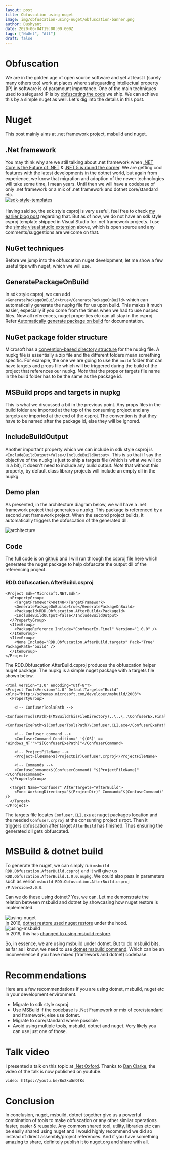 ```yaml
---
layout: post
title: Obfuscation using nuget
image: img/obfuscation-using-nuget/obfuscation-banner.png
author: Dushyant
date: 2020-06-04T19:00:00.000Z
tags: ["NuGet", "All"]
draft: false
---
```

# Obfuscation
We are in the golden age of open source software and yet at least I (surely many others too) work at places where safeguarding intellectual property (IP) in software is of paramount importance. One of the main techniques used to safeguard IP is by [obfuscating the code](https://en.wikipedia.org/wiki/Obfuscation_(software)) we ship. We can achieve this by a simple nuget as well. Let's dig into the details in this post.

# Nuget
This post mainly aims at .net framework project, msbuild and nuget.

## .Net framework
You may think why are we still talking about .net framework when [.NET Core is the Future of .NET](https://devblogs.microsoft.com/dotnet/net-core-is-the-future-of-net/) & [.NET 5 is round the corner](https://devblogs.microsoft.com/dotnet/introducing-net-5/). We are getting cool features with the latest developments in the dotnet world, but again from experience, we know that migration and adoption of the newer technologies will take some time, I mean years. Until then we will have a codebase of only .net framework or a mix of .net framework and dotnet core/standard etc.
<br/>
[![sdk-style-templates](./img/obfuscation-using-nuget/sdk-style-templates.png)](https://marketplace.visualstudio.com/items?itemName=rubberduckdev.SDKStyleTemplatesNet)
<br/><br/>
Having said so, the sdk style csproj is very useful, feel free to check [my earlier blog post](https://www.rubberduckdev.com/sdkstyle-framework-csproj/) regarding that. But as of now, we do not have an sdk style csproj template shipped in Visual Studio for .net framework projects. I use the [simple visual studio extension](https://marketplace.visualstudio.com/items?itemName=rubberduckdev.SDKStyleTemplatesNet) above, which is open source and any comments/suggestions are welcome on that.

## NuGet techniques
Before we jump into the obfuscation nuget development, let me show a few useful tips with nuget, which we will use.

## GeneratePackageOnBuild
In sdk style csproj, we can add `<GeneratePackageOnBuild>true</GeneratePackageOnBuild>` which can automatically generate the nupkg file for us upon build. This makes it much easier, especially if you come from the times when we had to use nuspec files. Now all references, nuget properties etc can all stay in the csproj. Refer [Automatically generate package on build](https://docs.microsoft.com/en-us/nuget/quickstart/create-and-publish-a-package-using-the-dotnet-cli#automatically-generate-package-on-build) for documentation.

## NuGet package folder structure
Microsoft has a [convention-based directory structure](https://docs.microsoft.com/en-us/nuget/create-packages/creating-a-package#from-a-convention-based-working-directory) for the nupkg file. A nupkg file is essentially a zip file and the different folders mean something specific. For example, the one we are going to use the `build` folder that can have targets and props file which will be triggered during the build of the project that references our nupkg. *Note* that the props or targets file name in the build folder has to be the same as the package id.

## MSBuild props and targets in nupkg
This is what we discussed a bit in the previous point. Any props files in the build folder are imported at the top of the consuming project and any targets are imported at the end of the csproj. The convention is that they have to be named after the package id, else they will be ignored.

## IncludeBuildOutput
Another important property which we can include in sdk style csproj is `<IncludeBuildOutput>false</IncludeBuildOutput>`. This is so that if say the objective of the nupkg is just to ship a targets file (which is what we will do in a bit), it doesn't need to include any build output. *Note* that without this property, by default class library projects will include an empty dll in the nupkg.

## Demo plan
As presented, in the architecture diagram below, we will have a .net framework project that generates a nupkg. This package is referenced by a second .net framework project. When the second project builds, it automatically triggers the obfuscation of the generated dll.

![architecture](./img/obfuscation-using-nuget/architecture.png)<br/>

## Code
The full code is on [github](https://github.com/realrubberduckdev/NuGetAndMSBuild) and I will run through the csproj file here which generates the nuget package to help obfuscate the output dll of the referencing project.

### RDD.Obfuscation.AfterBuild.csproj
```
<Project Sdk="Microsoft.NET.Sdk">
  <PropertyGroup>
    <TargetFramework>net48</TargetFramework>
    <GeneratePackageOnBuild>true</GeneratePackageOnBuild>
    <PackageId>RDD.Obfuscation.AfterBuild</PackageId>
    <IncludeBuildOutput>false</IncludeBuildOutput>
  </PropertyGroup>
  <ItemGroup>
    <PackageReference Include="ConfuserEx.Final" Version="1.0.0" />
  </ItemGroup>
  <ItemGroup>
    <None Include="RDD.Obfuscation.AfterBuild.targets" Pack="True" PackagePath="build" />
  </ItemGroup>
</Project>
```
The RDD.Obfuscation.AfterBuild.csproj produces the obfuscation helper nuget package. The nupkg is a simple nuget package with a targets file shown below.
```
<?xml version="1.0" encoding="utf-8"?>
<Project ToolsVersion="4.0" DefaultTargets="Build" xmlns="http://schemas.microsoft.com/developer/msbuild/2003">
  <PropertyGroup>

    <!-- ConfuserToolsPath -->
    <ConfuserToolsPath>$(MSBuildThisFileDirectory)..\..\..\ConfuserEx.Final\1.0.0\tools</ConfuserToolsPath>
    <ConfuserExePath>$(ConfuserToolsPath)\Confuser.CLI.exe</ConfuserExePath>

    <!-- Confuser command -->
    <ConfuserCommand Condition=" '$(OS)' == 'Windows_NT'">"$(ConfuserExePath)"</ConfuserCommand>

    <!-- ProjectFileName -->
    <ProjectFileName>$(ProjectDir)Confuser.crproj</ProjectFileName>

    <!-- Commands -->
    <ConfuseCommand>$(ConfuserCommand) "$(ProjectFileName)"</ConfuseCommand>
  </PropertyGroup>

  <Target Name="Confuser" AfterTargets="AfterBuild">
    <Exec WorkingDirectory="$(ProjectDir)" Command="$(ConfuseCommand)" />
  </Target>
</Project>
```

The targets file locates `Confuser.CLI.exe` at nuget packages location and the needed `Confuser.crproj` at the consuming project's root. Then it triggers obfuscation after target `AfterBuild` has finished. Thus ensuring the generated dll gets obfuscated.

# MSBuild & dotnet build
To generate the nuget, we can simply run `msbuild RDD.Obfuscation.AfterBuild.csproj` and it will give us `RDD.Obfuscation.AfterBuild.1.0.0.nupkg`. We could also pass in parameters such as verion `msbuild RDD.Obfuscation.AfterBuild.csproj /P:Version=2.0.0`.

Can we do these using dotnet? Yes, we can. Let me demonstrate the relation between msbuild and dotnet by showcasing how nuget restore is implemented.

![using-nuget](./img/obfuscation-using-nuget/using-nuget.png)<br/>
In 2016, [dotnet restore used nuget restore](https://github.com/dotnet/cli/blob/6cde21225e18fc48eeab3f4345ece3e6bb122e53/src/dotnet/commands/dotnet-restore/Program.cs#L36
) under the hood.
<br/>
![using-msbuild](./img/obfuscation-using-nuget/using-msbuild.png)<br/>
In 2019, this has [changed to using msbuild restore](https://github.com/dotnet/sdk/blob/master/src/Cli/dotnet/commands/dotnet-restore/Program.cs#L41
).
<br/>

So, in essence, we are using msbuild under dotnet. But to do msbuild bits, as far as I know, we need to use [dotnet msbuild command](https://docs.microsoft.com/en-us/dotnet/core/tools/dotnet-msbuild). Which can be an inconvenience if you have mixed (framework and dotnet) codebase.

# Recommendations
Here are a few recommendations if you are using dotnet, msbuild, nuget etc in your development environment.

- Migrate to sdk style csproj
- Use MSBuild if the codebase is .Net Framework or mix of core/standard and framework, else use dotnet.
- Migrate to core/standard where possible
- Avoid using multiple tools, msbuild, dotnet and nuget. Very likely you can use just one of those.


# Talk video
I presented a talk on this topic at [.Net Oxford](https://www.dotnetoxford.com/posts/2020-05-lightning-talks). Thanks to [Dan Clarke](https://twitter.com/dracan), the video of the talk is now published on youtube.

`video: https://youtu.be/Bo2kuGnOfKs`

# Conclusion
In conclusion, nuget, msbuild, dotnet together give us a powerful combination of tools to make obfuscation or any other similar operations faster, easier & reusable. Any common shared tool, utility, libraries etc can be easily shared using nuget and I would highly recommend we did so instead of direct assembly/project references. And if you have something amazing to share, definitely publish it to nuget.org and share with all.